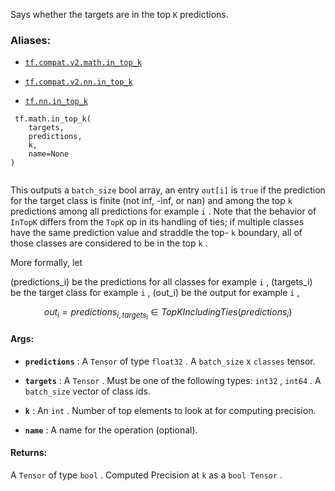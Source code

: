 

Says whether the targets are in the top  `K`  predictions.



### Aliases:

- [ `tf.compat.v2.math.in_top_k` ](/api_docs/python/tf/math/in_top_k)

- [ `tf.compat.v2.nn.in_top_k` ](/api_docs/python/tf/math/in_top_k)

- [ `tf.nn.in_top_k` ](/api_docs/python/tf/math/in_top_k)



```
 tf.math.in_top_k(
    targets,
    predictions,
    k,
    name=None
)
 
```

This outputs a  `batch_size`  bool array, an entry  `out[i]`  is  `true`  if the
prediction for the target class is finite (not inf, -inf, or nan) and among
the top  `k`  predictions among all predictions for example  `i` . Note that the
behavior of  `InTopK`  differs from the  `TopK`  op in its handling of ties; if
multiple classes have the same prediction value and straddle the top- `k` 
boundary, all of those classes are considered to be in the top  `k` .

More formally, let

\(predictions_i\) be the predictions for all classes for example  `i` ,
  \(targets_i\) be the target class for example  `i` ,
  \(out_i\) be the output for example  `i` ,


$$out_i = predictions_{i, targets_i} \in TopKIncludingTies(predictions_i)$$


#### Args:

- **`predictions`** : A  `Tensor`  of type  `float32` .
A  `batch_size`  x  `classes`  tensor.

- **`targets`** : A  `Tensor` . Must be one of the following types:  `int32` ,  `int64` .
A  `batch_size`  vector of class ids.

- **`k`** : An  `int` . Number of top elements to look at for computing precision.

- **`name`** : A name for the operation (optional).



#### Returns:
A  `Tensor`  of type  `bool` . Computed Precision at  `k`  as a  `bool Tensor` .


